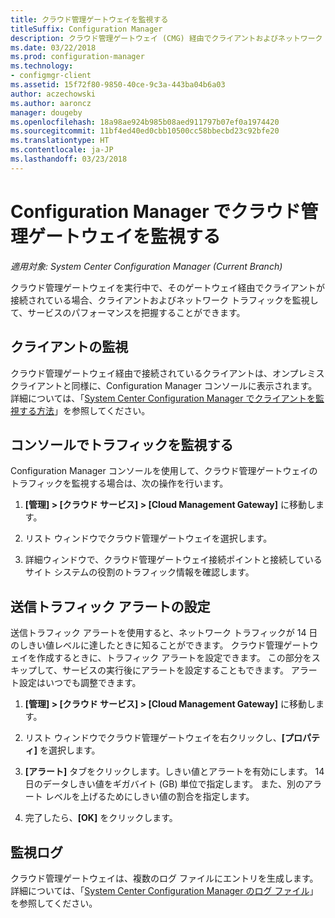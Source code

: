 ```yaml
---
title: クラウド管理ゲートウェイを監視する
titleSuffix: Configuration Manager
description: クラウド管理ゲートウェイ (CMG) 経由でクライアントおよびネットワーク トラフィックを監視します。
ms.date: 03/22/2018
ms.prod: configuration-manager
ms.technology:
- configmgr-client
ms.assetid: 15f72f80-9850-40ce-9c3a-443ba04b6a03
author: aczechowski
ms.author: aaroncz
manager: dougeby
ms.openlocfilehash: 18a98ae924b985b08aed911797b07ef0a1974420
ms.sourcegitcommit: 11bf4ed40ed0cbb10500cc58bbecbd23c92bfe20
ms.translationtype: HT
ms.contentlocale: ja-JP
ms.lasthandoff: 03/23/2018
---
```

# <a name="monitor-cloud-management-gateway-in-configuration-manager"></a>Configuration Manager でクラウド管理ゲートウェイを監視する

*適用対象: System Center Configuration Manager (Current Branch)*

クラウド管理ゲートウェイを実行中で、そのゲートウェイ経由でクライアントが接続されている場合、クライアントおよびネットワーク トラフィックを監視して、サービスのパフォーマンスを把握することができます。



## <a name="monitor-clients"></a>クライアントの監視

クラウド管理ゲートウェイ経由で接続されているクライアントは、オンプレミス クライアントと同様に、Configuration Manager コンソールに表示されます。 詳細については、「[System Center Configuration Manager でクライアントを監視する方法](/sccm/core/clients/manage/monitor-clients)」を参照してください。



## <a name="monitor-traffic-in-the-console"></a>コンソールでトラフィックを監視する

Configuration Manager コンソールを使用して、クラウド管理ゲートウェイのトラフィックを監視する場合は、次の操作を行います。

1. **[管理] > [クラウド サービス] > [Cloud Management Gateway]** に移動します。

2. リスト ウィンドウでクラウド管理ゲートウェイを選択します。

3. 詳細ウィンドウで、クラウド管理ゲートウェイ接続ポイントと接続しているサイト システムの役割のトラフィック情報を確認します。



## <a name="set-up-outbound-traffic-alerts"></a>送信トラフィック アラートの設定

送信トラフィック アラートを使用すると、ネットワーク トラフィックが 14 日のしきい値レベルに達したときに知ることができます。 クラウド管理ゲートウェイを作成するときに、トラフィック アラートを設定できます。 この部分をスキップして、サービスの実行後にアラートを設定することもできます。 アラート設定はいつでも調整できます。

1. **[管理] > [クラウド サービス] > [Cloud Management Gateway]** に移動します。

2. リスト ウィンドウでクラウド管理ゲートウェイを右クリックし、**[プロパティ]** を選択します。

3. **[アラート]** タブをクリックします。しきい値とアラートを有効にします。 14 日のデータしきい値をギガバイト (GB) 単位で指定します。 また、別のアラート レベルを上げるためにしきい値の割合を指定します。

4. 完了したら、**[OK]** をクリックします。



## <a name="monitor-logs"></a>監視ログ

クラウド管理ゲートウェイは、複数のログ ファイルにエントリを生成します。 詳細については、「[System Center Configuration Manager のログ ファイル](/sccm/core/plan-design/hierarchy/log-files#cloud-management-gateway)」を参照してください。

